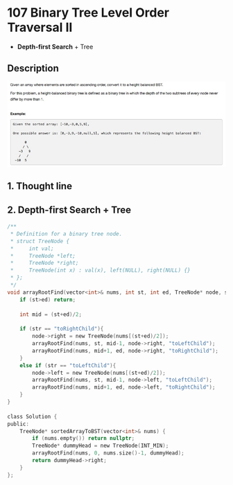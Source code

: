 # 107 Binary Tree Level Order Traversal II
- **Depth-first Search** + Tree

## Description
![IMAGE](resources/A0300D80C130AC5AD8C1549B975B6BB5.jpg)

## 1. Thought line


## 2. **Depth-first Search** + Tree

```c
/**
 * Definition for a binary tree node.
 * struct TreeNode {
 *     int val;
 *     TreeNode *left;
 *     TreeNode *right;
 *     TreeNode(int x) : val(x), left(NULL), right(NULL) {}
 * };
 */
void arrayRootFind(vector<int>& nums, int st, int ed, TreeNode* node, string str = "toRightChild"){
    if (st>ed) return;
    
    int mid = (st+ed)/2;
    
    if (str == "toRightChild"){
        node->right = new TreeNode(nums[(st+ed)/2]);
        arrayRootFind(nums, st, mid-1, node->right, "toLeftChild");
        arrayRootFind(nums, mid+1, ed, node->right, "toRightChild");
    }
    else if (str == "toLeftChild"){
        node->left = new TreeNode(nums[(st+ed)/2]);
        arrayRootFind(nums, st, mid-1, node->left, "toLeftChild");
        arrayRootFind(nums, mid+1, ed, node->left, "toRightChild");
    }
}

class Solution {
public:
    TreeNode* sortedArrayToBST(vector<int>& nums) {
        if (nums.empty()) return nullptr;
        TreeNode* dummyHead = new TreeNode(INT_MIN);
        arrayRootFind(nums, 0, nums.size()-1, dummyHead);
        return dummyHead->right;
    }
};
```